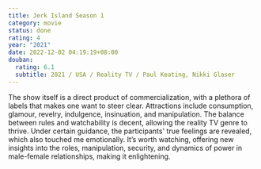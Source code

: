 ```yaml
---
title: Jerk Island Season 1
category: movie
status: done
rating: 4
year: "2021"
date: 2022-12-02 04:19:19+08:00
douban:
  rating: 6.1
  subtitle: 2021 / USA / Reality TV / Paul Keating, Nikki Glaser
---
```


The show itself is a direct product of commercialization, with a plethora of labels that makes one want to steer clear. Attractions include consumption, glamour, revelry, indulgence, insinuation, and manipulation. The balance between rules and watchability is decent, allowing the reality TV genre to thrive. Under certain guidance, the participants' true feelings are revealed, which also touched me emotionally. It’s worth watching, offering new insights into the roles, manipulation, security, and dynamics of power in male-female relationships, making it enlightening.
